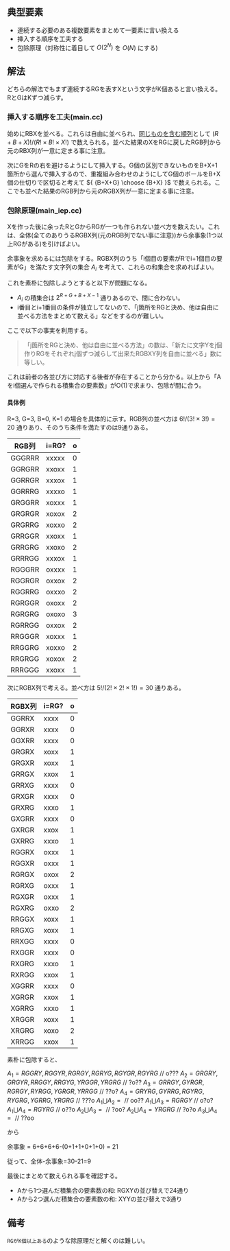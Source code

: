 ## 典型要素

* 連続する必要のある複数要素をまとめて一要素に言い換える
* 挿入する順序を工夫する
* 包除原理（対称性に着目して $O(2^N)$ を $O(N)$ にする)

## 解法

どちらの解法でもまず連続するRGを表すXという文字がK個あると言い換える。RとGはKずつ減らす。

### 挿入する順序を工夫(main.cc)

始めにRBXを並べる。これらは自由に並べられ、[同じものを含む順列](https://examist.jp/mathematics/baainokazu/onajimono-jyunretu/)として $(R+B+X)!/(R! \times B! \times X!)$ で数えられる。並べた結果のXをRGに戻したRGB列から元のRBX列が一意に定まる事に注意。

次にGをRの右を避けるようにして挿入する。G個の区別できないものをB+X+1箇所から選んで挿入するので、重複組み合わせのようにしてG個のボールをB+X個の仕切りで区切ると考えて ${ {B+X+G} \choose {B+X} }$ で数えられる。ここでも並べた結果のRGB列から元のRGBX列が一意に定まる事に注意。

### 包除原理(main_iep.cc)

Xを作った後に余ったRとGからRGが一つも作られない並べ方を数えたい。これは、全体(全てのありうるRGBX列(元のRGB列でない事に注意))から余事象(1つ以上RGがある)を引けばよい。

余事象を求めるには包除をする。RGBX列のうち「i個目の要素がRでi+1個目の要素がG」を満たす文字列の集合 $A_i$ を考えて、これらの和集合を求めればよい。

これを素朴に包除しようとすると以下が問題になる。

* $A_i$ の積集合は $2^{R+G+B+X-1}$ 通りあるので、間に合わない。
* i番目とi+1番目の条件が独立してないので、「j箇所をRGと決め、他は自由に並べる方法をまとめて数える」などをするのが難しい。

ここで以下の事実を利用する。

> 「j箇所をRGと決め、他は自由に並べる方法」の数は、「新たに文字Yをj個作りRGをそれぞれj個ずつ減らして出来たRGBXY列を自由に並べる」数に等しい。

これは前者の各並び方に対応する後者が存在することから分かる。以上から「Aをi個選んで作られる積集合の要素数」がO(1)で求まり、包除が間に合う。

#### 具体例

R=3, G=3, B=0, K=1 の場合を具体的に示す。RGB列の並べ方は $6!/(3! \times 3!) = 20$ 通りあり、そのうち条件を満たすのは9通りある。

| RGB列  | i=RG? | o |
|--------|-------|---|
| GGGRRR | xxxxx | 0 |
| GGRGRR | xxoxx | 1 |
| GGRRGR | xxxox | 1 |
| GGRRRG | xxxxo | 1 |
| GRGGRR | xoxxx | 1 |
| GRGRGR | xoxox | 2 |
| GRGRRG | xoxxo | 2 |
| GRRGGR | xxoxx | 1 |
| GRRGRG | xxoxo | 2 |
| GRRRGG | xxxox | 1 |
| RGGGRR | oxxxx | 1 |
| RGGRGR | oxxox | 2 |
| RGGRRG | oxxxo | 2 |
| RGRGGR | oxoxx | 2 |
| RGRGRG | oxoxo | 3 |
| RGRRGG | oxxox | 2 |
| RRGGGR | xoxxx | 1 |
| RRGGRG | xoxxo | 2 |
| RRGRGG | xoxox | 2 |
| RRRGGG | xxoxx | 1 |

次にRGBX列で考える。並べ方は $5!/(2! \times 2! \times 1!) = 30$ 通りある。

| RGBX列| i=RG?| o|
|-------|------|---|
| GGRRX | xxxx | 0 |
| GGRXR | xxxx | 0 |
| GGXRR | xxxx | 0 |
| GRGRX | xoxx | 1 |
| GRGXR | xoxx | 1 |
| GRRGX | xxox | 1 |
| GRRXG | xxxx | 0 |
| GRXGR | xxxx | 0 |
| GRXRG | xxxo | 1 |
| GXGRR | xxxx | 0 |
| GXRGR | xxox | 1 |
| GXRRG | xxxo | 1 |
| RGGRX | oxxx | 1 |
| RGGXR | oxxx | 1 |
| RGRGX | oxox | 2 |
| RGRXG | oxxx | 1 |
| RGXGR | oxxx | 1 |
| RGXRG | oxxo | 2 |
| RRGGX | xoxx | 1 |
| RRGXG | xoxx | 1 |
| RRXGG | xxxx | 0 |
| RXGGR | xxxx | 0 |
| RXGRG | xxxo | 1 |
| RXRGG | xxox | 1 |
| XGGRR | xxxx | 0 |
| XGRGR | xxox | 1 |
| XGRRG | xxxo | 1 |
| XRGGR | xoxx | 1 |
| XRGRG | xoxo | 2 |
| XRRGG | xxox | 1 |

素朴に包除すると、

$A_1 = {RGGRY, RGGYR, RGRGY, RGRYG, RGYGR, RGYRG}$  // o???
$A_2 = {GRGRY, GRGYR, RRGGY, RRGYG, YRGGR, YRGRG}$  // ?o??
$A_3 = {GRRGY, GYRGR, RGRGY, RYRGG, YGRGR, YRRGG}$  // ??o?
$A_4 = {GRYRG, GYRRG, RGYRG, RYGRG, YGRRG, YRGRG}$  // ???o
$A_1 \bigcup A_2 = {}$  // oo??
$A_1 \bigcup A_3 = {RGRGY}$  // o?o?
$A_1 \bigcup A_4 = {RGYRG}$  // o??o
$A_2 \bigcup A_3 = {}$  // ?oo?
$A_2 \bigcup A_4 = {YRGRG}$  // ?o?o
$A_3 \bigcup A_4 = {}$  // ??oo

から

余事象 = 6+6+6+6-(0+1+1+0+1+0) = 21

従って、全体-余事象=30-21=9

最後にまとめて数えられる事を確認する。

* Aから1つ選んだ積集合の要素数の和: RGXYの並び替えで24通り
* Aから2つ選んだ積集合の要素数の和: XYYの並び替えで3通り

## 備考

`RGがK個以上ある`のような除原理だと解くのは難しい。
